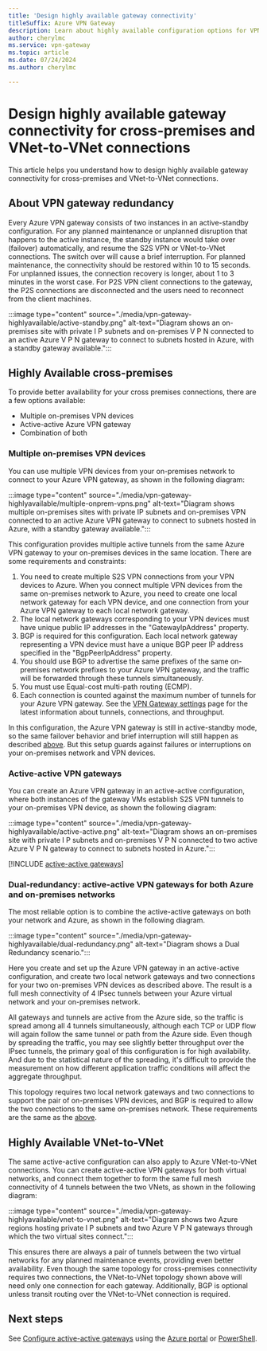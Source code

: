 ```yaml
---
title: 'Design highly available gateway connectivity'
titleSuffix: Azure VPN Gateway
description: Learn about highly available configuration options for VPN Gateway.
author: cherylmc
ms.service: vpn-gateway
ms.topic: article
ms.date: 07/24/2024
ms.author: cherylmc

---
```

# Design highly available gateway connectivity for cross-premises and VNet-to-VNet connections

This article helps you understand how to design highly available gateway connectivity for cross-premises and VNet-to-VNet connections.

## <a name = "activestandby"></a>About VPN gateway redundancy

Every Azure VPN gateway consists of two instances in an active-standby configuration. For any planned maintenance or unplanned disruption that happens to the active instance, the standby instance would take over (failover) automatically, and resume the S2S VPN or VNet-to-VNet connections. The switch over will cause a brief interruption. For planned maintenance, the connectivity should be restored within 10 to 15 seconds. For unplanned issues, the connection recovery is longer, about 1 to 3 minutes in the worst case. For P2S VPN client connections to the gateway, the P2S connections are disconnected and the users need to reconnect from the client machines.

:::image type="content" source="./media/vpn-gateway-highlyavailable/active-standby.png" alt-text="Diagram shows an on-premises site with private I P subnets and on-premises V P N connected to an active Azure V P N gateway to connect to subnets hosted in Azure, with a standby gateway available.":::

## Highly Available cross-premises

To provide better availability for your cross premises connections, there are a few options available:

* Multiple on-premises VPN devices
* Active-active Azure VPN gateway
* Combination of both

### <a name = "activeactiveonprem"></a>Multiple on-premises VPN devices

You can use multiple VPN devices from your on-premises network to connect to your Azure VPN gateway, as shown in the following diagram:

:::image type="content" source="./media/vpn-gateway-highlyavailable/multiple-onprem-vpns.png" alt-text="Diagram shows multiple on-premises sites with private IP subnets and on-premises VPN connected to an active Azure VPN gateway to connect to subnets hosted in Azure, with a standby gateway available.":::

This configuration provides multiple active tunnels from the same Azure VPN gateway to your on-premises devices in the same location. There are some requirements and constraints:

1. You need to create multiple S2S VPN connections from your VPN devices to Azure. When you connect multiple VPN devices from the same on-premises network to Azure, you need to create one local network gateway for each VPN device, and one connection from your Azure VPN gateway to each local network gateway.
1. The local network gateways corresponding to your VPN devices must have unique public IP addresses in the "GatewayIpAddress" property.
1. BGP is required for this configuration. Each local network gateway representing a VPN device must have a unique BGP peer IP address specified in the "BgpPeerIpAddress" property.
1. You should use BGP to advertise the same prefixes of the same on-premises network prefixes to your Azure VPN gateway, and the traffic will be forwarded through these tunnels simultaneously.
1. You must use Equal-cost multi-path routing (ECMP).
1. Each connection is counted against the maximum number of tunnels for your Azure VPN gateway. See the [VPN Gateway settings](vpn-gateway-about-vpn-gateway-settings.md#gwsku) page for the latest information about tunnels, connections, and throughput.

In this configuration, the Azure VPN gateway is still in active-standby mode, so the same failover behavior and brief interruption will still happen as described [above](#activestandby). But this setup guards against failures or interruptions on your on-premises network and VPN devices.

### Active-active VPN gateways

You can create an Azure VPN gateway in an active-active configuration, where both instances of the gateway VMs establish S2S VPN tunnels to your on-premises VPN device, as shown the following diagram:

:::image type="content" source="./media/vpn-gateway-highlyavailable/active-active.png" alt-text="Diagram shows an on-premises site with private I P subnets and on-premises V P N connected to two active Azure V P N gateway to connect to subnets hosted in Azure.":::

[!INCLUDE [active-active gateways](../../includes/vpn-gateway-active-active-gateway-include.md)]

### Dual-redundancy: active-active VPN gateways for both Azure and on-premises networks

The most reliable option is to combine the active-active gateways on both your network and Azure, as shown in the following diagram.

:::image type="content" source="./media/vpn-gateway-highlyavailable/dual-redundancy.png" alt-text="Diagram shows a Dual Redundancy scenario.":::

Here you create and set up the Azure VPN gateway in an active-active configuration, and create two local network gateways and two connections for your two on-premises VPN devices as described above. The result is a full mesh connectivity of 4 IPsec tunnels between your Azure virtual network and your on-premises network.

All gateways and tunnels are active from the Azure side, so the traffic is spread among all 4 tunnels simultaneously, although each TCP or UDP flow will again follow the same tunnel or path from the Azure side. Even though by spreading the traffic, you may see slightly better throughput over the IPsec tunnels, the primary goal of this configuration is for high availability. And due to the statistical nature of the spreading, it's difficult to provide the measurement on how different application traffic conditions will affect the aggregate throughput.

This topology requires two local network gateways and two connections to support the pair of on-premises VPN devices, and BGP is required to allow the two connections to the same on-premises network. These requirements are the same as the [above](#activeactiveonprem). 

## Highly Available VNet-to-VNet

The same active-active configuration can also apply to Azure VNet-to-VNet connections. You can create active-active VPN gateways for both virtual networks, and connect them together to form the same full mesh connectivity of 4 tunnels between the two VNets, as shown in the following diagram:

:::image type="content" source="./media/vpn-gateway-highlyavailable/vnet-to-vnet.png" alt-text="Diagram shows two Azure regions hosting private I P subnets and two Azure V P N gateways through which the two virtual sites connect.":::

This ensures there are always a pair of tunnels between the two virtual networks for any planned maintenance events, providing even better availability. Even though the same topology for cross-premises connectivity requires two connections, the VNet-to-VNet topology shown above will need only one connection for each gateway. Additionally, BGP is optional unless transit routing over the VNet-to-VNet connection is required.

## Next steps
See [Configure active-active gateways](active-active-portal.md) using the [Azure portal](active-active-portal.md) or [PowerShell](vpn-gateway-activeactive-rm-powershell.md).

